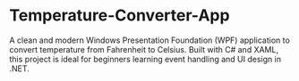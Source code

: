 # Temperature-Converter-App
A clean and modern Windows Presentation Foundation (WPF) application to convert temperature from Fahrenheit to Celsius. Built with C# and XAML, this project is ideal for beginners learning event handling and UI design in .NET.
